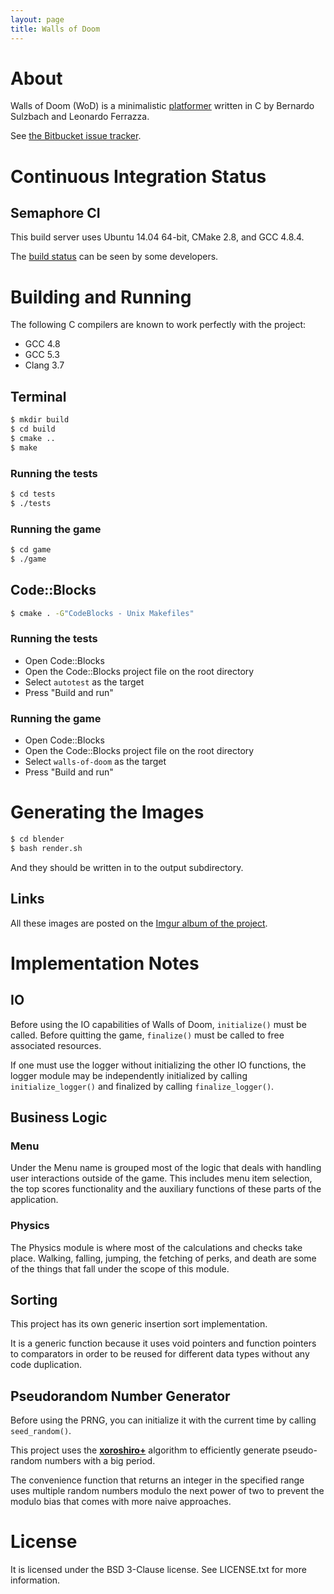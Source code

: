 ```yaml
---
layout: page
title: Walls of Doom
---
```


# About

Walls of Doom (WoD) is a minimalistic
[platformer](https://en.wikipedia.org/wiki/Platform_game) written in C by
Bernardo Sulzbach and Leonardo Ferrazza.

See [the Bitbucket issue tracker](https://bitbucket.org/mafagafogigante/walls-of-doom/issues?status=new&status=open&sort=-priority).

# Continuous Integration Status

## Semaphore CI

This build server uses Ubuntu 14.04 64-bit, CMake 2.8, and GCC 4.8.4.

The [build status](https://semaphoreci.com/mafagafogigante/walls-of-doom) can
be seen by some developers.

# Building and Running

The following C compilers are known to work perfectly with the project:

+ GCC 4.8
+ GCC 5.3
+ Clang 3.7

## Terminal

```bash
$ mkdir build
$ cd build
$ cmake ..
$ make
```

### Running the tests

```bash
$ cd tests
$ ./tests
```

### Running the game

```bash
$ cd game
$ ./game
```

## Code::Blocks

```bash
$ cmake . -G"CodeBlocks - Unix Makefiles"
```

### Running the tests

+ Open Code::Blocks
+ Open the Code::Blocks project file on the root directory
+ Select `autotest` as the target
+ Press "Build and run"

### Running the game

+ Open Code::Blocks
+ Open the Code::Blocks project file on the root directory
+ Select `walls-of-doom` as the target
+ Press "Build and run"

# Generating the Images

```bash
$ cd blender
$ bash render.sh
```

And they should be written in to the output subdirectory.

## Links

All these images are posted on the [Imgur album of the project](http://imgur.com/a/kiOY2).

# Implementation Notes

## IO

Before using the IO capabilities of Walls of Doom, `initialize()` must be
called. Before quitting the game, `finalize()` must be called to free associated
resources.

If one must use the logger without initializing the other IO functions, the
logger module may be independently initialized by calling `initialize_logger()`
and finalized by calling `finalize_logger()`.

## Business Logic

### Menu

Under the Menu name is grouped most of the logic that deals with handling user
interactions outside of the game. This includes menu item selection, the top
scores functionality and the auxiliary functions of these parts of the
application.

### Physics

The Physics module is where most of the calculations and checks take place.
Walking, falling, jumping, the fetching of perks, and death are some of the
things that fall under the scope of this module.

## Sorting

This project has its own generic insertion sort implementation.

It is a generic function because it uses void pointers and function pointers to
comparators in order to be reused for different data types without any code
duplication.

## Pseudorandom Number Generator

Before using the PRNG, you can initialize it with the current time by calling
`seed_random()`.

This project uses the **[xoroshiro+](http://xoroshiro.di.unimi.it/)** algorithm
to efficiently generate pseudo-random numbers with a big period.

The convenience function that returns an integer in the specified range uses
multiple random numbers modulo the next power of two to prevent the modulo bias
that comes with more naive approaches.

# License

It is licensed under the BSD 3-Clause license. See LICENSE.txt for more
information.
